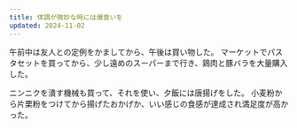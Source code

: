 ```yaml
---
title: 体調が微妙な時には爆食いを
updated: 2024-11-02
---
```


午前中は友人との定例をかましてから、午後は買い物した。
マーケットでパスタセットを買ってから、少し遠めのスーパーまで行き、鶏肉と豚バラを大量購入した。

ニンニクを潰す機械も買って、それを使い、夕飯には唐揚げをした。
小麦粉から片栗粉をつけてから揚げたおかげか、いい感じの食感が達成され満足度が高かった。
